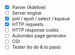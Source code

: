 - [x] Parser (Adeline)
- [ ] Server engine
- [x] poll / epoll / select / kqueue
- [x] HTTP requests
- [ ] HTTP response codes
- [ ] Autoindex page generator
- [ ] CGI
- [ ] Tester (to do & to pass)
